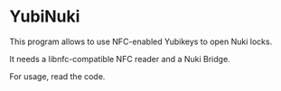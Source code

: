 YubiNuki
========

This program allows to use NFC-enabled Yubikeys to open Nuki locks.

It needs a libnfc-compatible NFC reader and a Nuki Bridge.

For usage, read the code.
